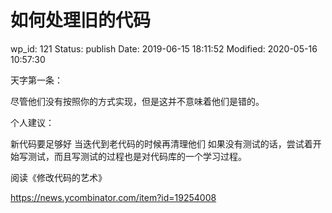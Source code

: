 # 如何处理旧的代码

wp_id: 121
Status: publish
Date: 2019-06-15 18:11:52
Modified: 2020-05-16 10:57:30

天字第一条：

尽管他们没有按照你的方式实现，但是这并不意味着他们是错的。

个人建议：

新代码要足够好
当迭代到老代码的时候再清理他们
如果没有测试的话，尝试着开始写测试，而且写测试的过程也是对代码库的一个学习过程。

阅读《修改代码的艺术》

https://news.ycombinator.com/item?id=19254008